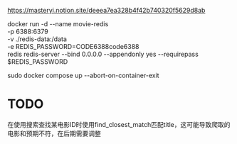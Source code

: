 https://masteryi.notion.site/deeea7ea328b4f42b740320f5629d8ab

docker run -d --name movie-redis \
  -p 6388:6379 \
  -v ./redis-data:/data \
  -e REDIS_PASSWORD=CODE6388code6388 \
  redis redis-server --bind 0.0.0.0 --appendonly yes --requirepass $REDIS_PASSWORD


sudo docker compose up --abort-on-container-exit

# TODO
在使用搜索查找某电影ID时使用find_closest_match匹配title，这可能导致爬取的电影和预期不符，在后期需要调整